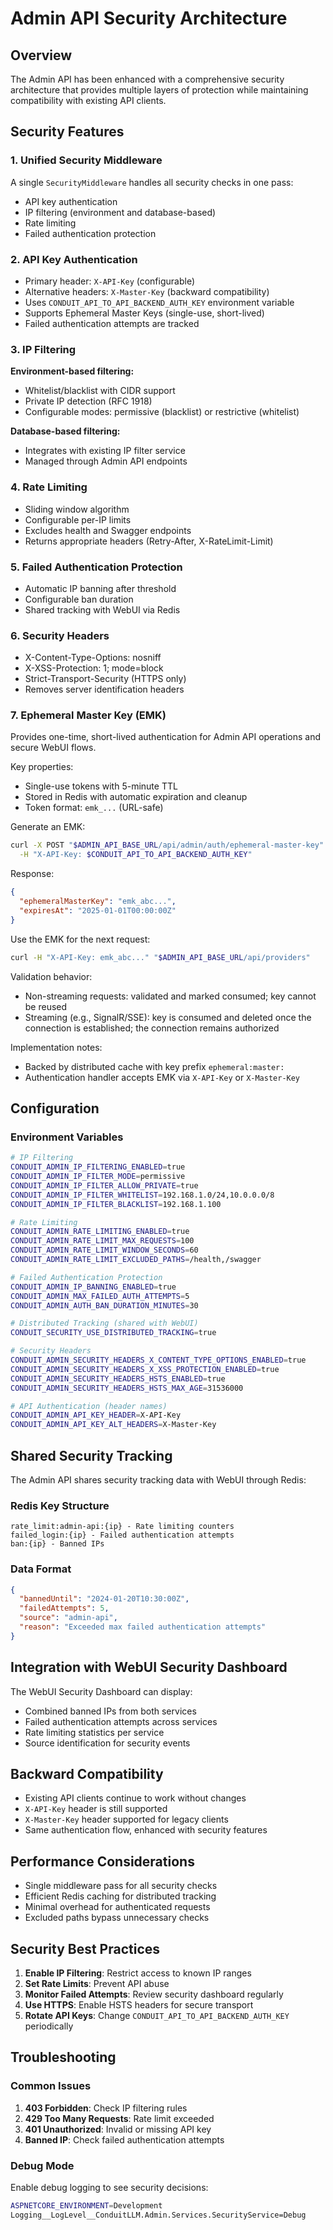 # Admin API Security Architecture

## Overview

The Admin API has been enhanced with a comprehensive security architecture that provides multiple layers of protection while maintaining compatibility with existing API clients.

## Security Features

### 1. Unified Security Middleware

A single `SecurityMiddleware` handles all security checks in one pass:
- API key authentication
- IP filtering (environment and database-based)
- Rate limiting
- Failed authentication protection

### 2. API Key Authentication

- Primary header: `X-API-Key` (configurable)
- Alternative headers: `X-Master-Key` (backward compatibility)
- Uses `CONDUIT_API_TO_API_BACKEND_AUTH_KEY` environment variable
- Supports Ephemeral Master Keys (single-use, short-lived)
- Failed authentication attempts are tracked

### 3. IP Filtering

**Environment-based filtering:**
- Whitelist/blacklist with CIDR support
- Private IP detection (RFC 1918)
- Configurable modes: permissive (blacklist) or restrictive (whitelist)

**Database-based filtering:**
- Integrates with existing IP filter service
- Managed through Admin API endpoints

### 4. Rate Limiting

- Sliding window algorithm
- Configurable per-IP limits
- Excludes health and Swagger endpoints
- Returns appropriate headers (Retry-After, X-RateLimit-Limit)

### 5. Failed Authentication Protection

- Automatic IP banning after threshold
- Configurable ban duration
- Shared tracking with WebUI via Redis

### 6. Security Headers

- X-Content-Type-Options: nosniff
- X-XSS-Protection: 1; mode=block
- Strict-Transport-Security (HTTPS only)
- Removes server identification headers

### 7. Ephemeral Master Key (EMK)

Provides one-time, short-lived authentication for Admin API operations and secure WebUI flows.

Key properties:
- Single-use tokens with 5-minute TTL
- Stored in Redis with automatic expiration and cleanup
- Token format: `emk_...` (URL-safe)

Generate an EMK:

```bash
curl -X POST "$ADMIN_API_BASE_URL/api/admin/auth/ephemeral-master-key" \
  -H "X-API-Key: $CONDUIT_API_TO_API_BACKEND_AUTH_KEY"
```

Response:

```json
{
  "ephemeralMasterKey": "emk_abc...",
  "expiresAt": "2025-01-01T00:00:00Z"
}
```

Use the EMK for the next request:

```bash
curl -H "X-API-Key: emk_abc..." "$ADMIN_API_BASE_URL/api/providers"
```

Validation behavior:
- Non-streaming requests: validated and marked consumed; key cannot be reused
- Streaming (e.g., SignalR/SSE): key is consumed and deleted once the connection is established; the connection remains authorized

Implementation notes:
- Backed by distributed cache with key prefix `ephemeral:master:`
- Authentication handler accepts EMK via `X-API-Key` or `X-Master-Key`

## Configuration

### Environment Variables

```bash
# IP Filtering
CONDUIT_ADMIN_IP_FILTERING_ENABLED=true
CONDUIT_ADMIN_IP_FILTER_MODE=permissive
CONDUIT_ADMIN_IP_FILTER_ALLOW_PRIVATE=true
CONDUIT_ADMIN_IP_FILTER_WHITELIST=192.168.1.0/24,10.0.0.0/8
CONDUIT_ADMIN_IP_FILTER_BLACKLIST=192.168.1.100

# Rate Limiting
CONDUIT_ADMIN_RATE_LIMITING_ENABLED=true
CONDUIT_ADMIN_RATE_LIMIT_MAX_REQUESTS=100
CONDUIT_ADMIN_RATE_LIMIT_WINDOW_SECONDS=60
CONDUIT_ADMIN_RATE_LIMIT_EXCLUDED_PATHS=/health,/swagger

# Failed Authentication Protection
CONDUIT_ADMIN_IP_BANNING_ENABLED=true
CONDUIT_ADMIN_MAX_FAILED_AUTH_ATTEMPTS=5
CONDUIT_ADMIN_AUTH_BAN_DURATION_MINUTES=30

# Distributed Tracking (shared with WebUI)
CONDUIT_SECURITY_USE_DISTRIBUTED_TRACKING=true

# Security Headers
CONDUIT_ADMIN_SECURITY_HEADERS_X_CONTENT_TYPE_OPTIONS_ENABLED=true
CONDUIT_ADMIN_SECURITY_HEADERS_X_XSS_PROTECTION_ENABLED=true
CONDUIT_ADMIN_SECURITY_HEADERS_HSTS_ENABLED=true
CONDUIT_ADMIN_SECURITY_HEADERS_HSTS_MAX_AGE=31536000

# API Authentication (header names)
CONDUIT_ADMIN_API_KEY_HEADER=X-API-Key
CONDUIT_ADMIN_API_KEY_ALT_HEADERS=X-Master-Key
```

## Shared Security Tracking

The Admin API shares security tracking data with WebUI through Redis:

### Redis Key Structure

```
rate_limit:admin-api:{ip} - Rate limiting counters
failed_login:{ip} - Failed authentication attempts
ban:{ip} - Banned IPs
```

### Data Format

```json
{
  "bannedUntil": "2024-01-20T10:30:00Z",
  "failedAttempts": 5,
  "source": "admin-api",
  "reason": "Exceeded max failed authentication attempts"
}
```

## Integration with WebUI Security Dashboard

The WebUI Security Dashboard can display:
- Combined banned IPs from both services
- Failed authentication attempts across services
- Rate limiting statistics per service
- Source identification for security events



## Backward Compatibility

- Existing API clients continue to work without changes
- `X-API-Key` header is still supported
- `X-Master-Key` header supported for legacy clients
- Same authentication flow, enhanced with security features

## Performance Considerations

- Single middleware pass for all security checks
- Efficient Redis caching for distributed tracking
- Minimal overhead for authenticated requests
- Excluded paths bypass unnecessary checks

## Security Best Practices

1. **Enable IP Filtering**: Restrict access to known IP ranges
2. **Set Rate Limits**: Prevent API abuse
3. **Monitor Failed Attempts**: Review security dashboard regularly
4. **Use HTTPS**: Enable HSTS headers for secure transport
5. **Rotate API Keys**: Change `CONDUIT_API_TO_API_BACKEND_AUTH_KEY` periodically

## Troubleshooting

### Common Issues

1. **403 Forbidden**: Check IP filtering rules
2. **429 Too Many Requests**: Rate limit exceeded
3. **401 Unauthorized**: Invalid or missing API key
4. **Banned IP**: Check failed authentication attempts

### Debug Mode

Enable debug logging to see security decisions:
```bash
ASPNETCORE_ENVIRONMENT=Development
Logging__LogLevel__ConduitLLM.Admin.Services.SecurityService=Debug
```